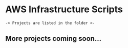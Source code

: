 # AWS Infrastructure Scripts

``` -> Projects are listed in the folder <- ```

## More projects coming soon...
